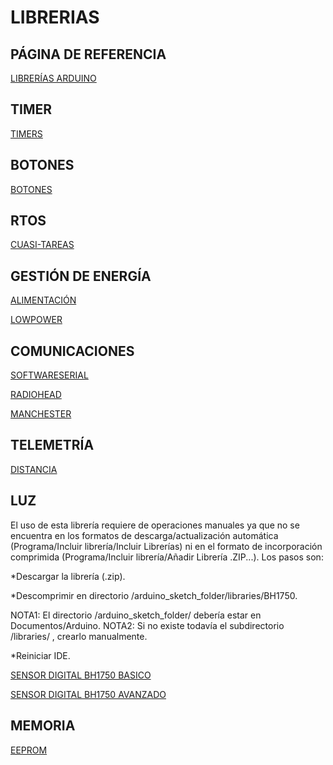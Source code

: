 # LIBRERIAS

## PÁGINA DE REFERENCIA

[LIBRERÍAS ARDUINO](http://playground.arduino.cc/Main/LibraryList)

## TIMER

[TIMERS](https://github.com/alextaujenis/RBD_Timer)

## BOTONES

[BOTONES](https://github.com/alextaujenis/RBD_Button)

## RTOS

[CUASI-TAREAS](http://playground.arduino.cc/Code/SimpleTimer)

## GESTIÓN DE ENERGÍA

[ALIMENTACIÓN](https://github.com/Yveaux/Arduino_Vcc)

[LOWPOWER](https://github.com/rocketscream/Low-Power)

## COMUNICACIONES

[SOFTWARESERIAL](https://www.arduino.cc/en/Reference/SoftwareSerial)

[RADIOHEAD](http://www.airspayce.com/mikem/arduino/RadioHead/)

[MANCHESTER](https://github.com/mchr3k/arduino-libs-manchester/)

## TELEMETRÍA

[DISTANCIA](http://playground.arduino.cc/Code/NewPing)

## LUZ

El uso de esta librería requiere de operaciones manuales ya que no se encuentra en los formatos de descarga/actualización automática (Programa/Incluir librería/Incluir Librerías) ni en el formato de incorporación comprimida (Programa/Incluir librería/Añadir Librería .ZIP...). Los pasos son:

*Descargar la librería (.zip).

*Descomprimir en directorio /arduino_sketch_folder/libraries/BH1750.

NOTA1: El directorio /arduino_sketch_folder/ debería estar en Documentos/Arduino.
NOTA2: Si no existe todavía el subdirectorio /libraries/ , crearlo manualmente.

*Reiniciar IDE.

[SENSOR DIGITAL BH1750 BASICO](https://github.com/claws/BH1750)

[SENSOR DIGITAL BH1750 AVANZADO](https://github.com/tuxcell/bh1750xtra)

## MEMORIA

[EEPROM](https://github.com/thijse/Arduino-EEPROMEx)
